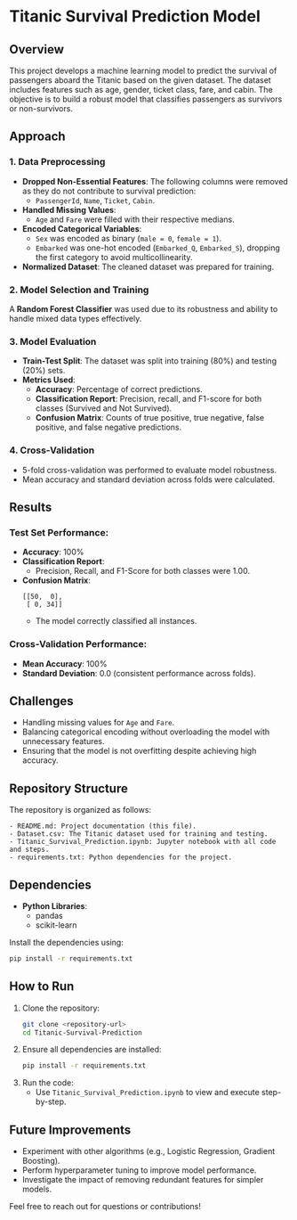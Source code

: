 
# Titanic Survival Prediction Model

## Overview
This project develops a machine learning model to predict the survival of passengers aboard the Titanic based on the given dataset. The dataset includes features such as age, gender, ticket class, fare, and cabin. The objective is to build a robust model that classifies passengers as survivors or non-survivors.

## Approach

### 1. Data Preprocessing
- **Dropped Non-Essential Features**: The following columns were removed as they do not contribute to survival prediction:
  - `PassengerId`, `Name`, `Ticket`, `Cabin`.
- **Handled Missing Values**:
  - `Age` and `Fare` were filled with their respective medians.
- **Encoded Categorical Variables**:
  - `Sex` was encoded as binary (`male = 0`, `female = 1`).
  - `Embarked` was one-hot encoded (`Embarked_Q`, `Embarked_S`), dropping the first category to avoid multicollinearity.
- **Normalized Dataset**: The cleaned dataset was prepared for training.

### 2. Model Selection and Training
A **Random Forest Classifier** was used due to its robustness and ability to handle mixed data types effectively.

### 3. Model Evaluation
- **Train-Test Split**: The dataset was split into training (80%) and testing (20%) sets.
- **Metrics Used**:
  - **Accuracy**: Percentage of correct predictions.
  - **Classification Report**: Precision, recall, and F1-score for both classes (Survived and Not Survived).
  - **Confusion Matrix**: Counts of true positive, true negative, false positive, and false negative predictions.

### 4. Cross-Validation
- 5-fold cross-validation was performed to evaluate model robustness.
- Mean accuracy and standard deviation across folds were calculated.

## Results

### Test Set Performance:
- **Accuracy**: 100%
- **Classification Report**:
  - Precision, Recall, and F1-Score for both classes were 1.00.
- **Confusion Matrix**:
  ```
  [[50,  0],
   [ 0, 34]]
  ```
  - The model correctly classified all instances.

### Cross-Validation Performance:
- **Mean Accuracy**: 100%
- **Standard Deviation**: 0.0 (consistent performance across folds).

## Challenges
- Handling missing values for `Age` and `Fare`.
- Balancing categorical encoding without overloading the model with unnecessary features.
- Ensuring that the model is not overfitting despite achieving high accuracy.

## Repository Structure
The repository is organized as follows:
```
- README.md: Project documentation (this file).
- Dataset.csv: The Titanic dataset used for training and testing.
- Titanic_Survival_Prediction.ipynb: Jupyter notebook with all code and steps.
- requirements.txt: Python dependencies for the project.
```

## Dependencies
- **Python Libraries**:
  - pandas
  - scikit-learn

Install the dependencies using:
```bash
pip install -r requirements.txt
```

## How to Run
1. Clone the repository:
   ```bash
   git clone <repository-url>
   cd Titanic-Survival-Prediction
   ```
2. Ensure all dependencies are installed:
   ```bash
   pip install -r requirements.txt
   ```
3. Run the code:
   - Use `Titanic_Survival_Prediction.ipynb` to view and execute step-by-step.

## Future Improvements
- Experiment with other algorithms (e.g., Logistic Regression, Gradient Boosting).
- Perform hyperparameter tuning to improve model performance.
- Investigate the impact of removing redundant features for simpler models.

Feel free to reach out for questions or contributions!
